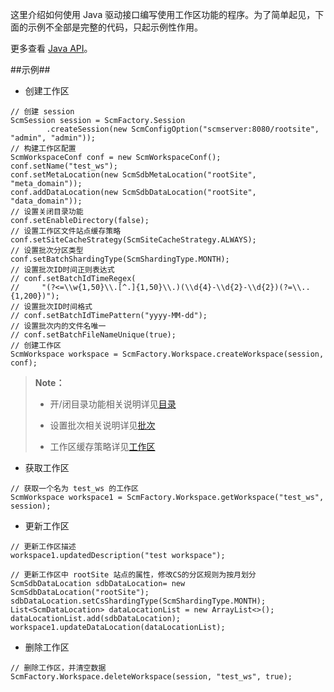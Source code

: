 这里介绍如何使用 Java 驱动接口编写使用工作区功能的程序。为了简单起见，下面的示例不全部是完整的代码，只起示例性作用。 


更多查看 [Java API][java_api]。

##示例##
* 创建工作区

```lang-javascript
// 创建 session
ScmSession session = ScmFactory.Session
        .createSession(new ScmConfigOption("scmserver:8080/rootsite", "admin", "admin"));
// 构建工作区配置
ScmWorkspaceConf conf = new ScmWorkspaceConf();
conf.setName("test_ws");
conf.setMetaLocation(new ScmSdbMetaLocation("rootSite", "meta_domain"));
conf.addDataLocation(new ScmSdbDataLocation("rootSite", "data_domain"));
// 设置关闭目录功能
conf.setEnableDirectory(false);
// 设置工作区文件站点缓存策略
conf.setSiteCacheStrategy(ScmSiteCacheStrategy.ALWAYS);
// 设置批次分区类型
conf.setBatchShardingType(ScmShardingType.MONTH);
// 设置批次ID时间正则表达式
// conf.setBatchIdTimeRegex(
//     "(?<=\\w{1,50}\\.[^.]{1,50}\\.)(\\d{4}-\\d{2}-\\d{2})(?=\\..{1,200})");
// 设置批次ID时间格式
// conf.setBatchIdTimePattern("yyyy-MM-dd");
// 设置批次内的文件名唯一
// conf.setBatchFileNameUnique(true);
// 创建工作区
ScmWorkspace workspace = ScmFactory.Workspace.createWorkspace(session, conf);
```
>  **Note：**
>
>  * 开/闭目录功能相关说明详见[目录][directory]
>
>  * 设置批次相关说明详见[批次][batch]
>
>  * 工作区缓存策略详见[工作区][workspace]

* 获取工作区

```lang-javascript
// 获取一个名为 test_ws 的工作区
ScmWorkspace workspace1 = ScmFactory.Workspace.getWorkspace("test_ws", session);
```

* 更新工作区

```lang-javascript
// 更新工作区描述
workspace1.updatedDescription("test workspace");
```
```lang-javascript
// 更新工作区中 rootSite 站点的属性，修改CS的分区规则为按月划分
ScmSdbDataLocation sdbDataLocation= new ScmSdbDataLocation("rootSite");
sdbDataLocation.setCsShardingType(ScmShardingType.MONTH);
List<ScmDataLocation> dataLocationList = new ArrayList<>();
dataLocationList.add(sdbDataLocation);
workspace1.updateDataLocation(dataLocationList);
```

* 删除工作区

```lang-javascript
// 删除工作区，并清空数据
ScmFactory.Workspace.deleteWorkspace(session, "test_ws", true);
```

[java_api]:api/java/html/index.html
[directory]:Architecture/Business_Concept/directory.md
[batch]:Architecture/Business_Concept/batch.md
[workspace]:Architecture/Business_Concept/workspace.md